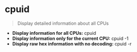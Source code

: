 # cpuid
> Display detailed information about all CPUs
- **Display information for all CPUs:**
cpuid
- **Display information only for the current CPU:**
cpuid -1
- **Display raw hex information with no decoding:**
cpuid -r
